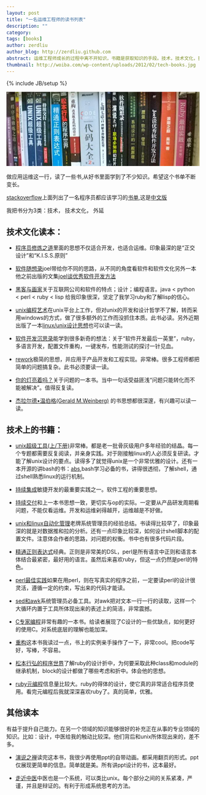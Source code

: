 ```yaml
---
layout: post
title: "一名运维工程师的读书列表"
description: ""
category: 
tags: [books]
author: zerdliu
author_blog: http://zerdliu.github.com
abstract: 运维工程师成长的过程中离不开知识，书籍是获取知识的手段。技术，技术文化，提升思维深度一样都不能少。
thumbnail: http://woiba.com/wp-content/uploads/2012/02/tech-books.jpg
---
```

{% include JB/setup %}

![bookself](/assets/themes/twitter/bootstrap/img/bookself.jpg)

做应用运维这一行，读了一些书,从好书里面学到了不少知识。希望这个书单不断变长。

[stackoverflow](http://www.stackoverflow.com)上面列出了一名程序员都应该学习的[书单](http://stackoverflow.com/questions/1711/what-is-the-single-most-influential-book-every-programmer-should-read?tab=votes#tab-top),这是[中文版](http://book.douban.com/doulist/1244005/)

我把书分为3类：技术， 技术文化， 外延

## 技术文化读本：

* [程序员修炼之道](http://book.douban.com/subject/1152111/)里面的思想不仅适合开发，也适合运维。印象最深的是“正交设计”和“K.I.S.S.原则”

* [软件随想录](http://book.douban.com/subject/4163938/)joel带给你不同的思路，从不同的角度看软件和软件文化另外一本他之前出版的文集[joel谈优秀软件开发方法](http://book.douban.com/subject/2193777/)

* [黑客与画家](http://book.douban.com/subject/6021440/)关于互联网公司和软件的特点；设计；编程语言。java < python < perl < ruby < lisp 给我印象很深，坚定了我学习ruby和了解lisp的信心。

* [unix编程艺术](http://book.douban.com/subject/1467587/)在unix平台上工作，但对unix的开发和设计哲学不了解，转而采用windows的方式，做了很多额外的工作而没抓住本质。此书必读。另外近期出版了一本[linux/unix设计思想](http://www.amazon.cn/gp/product/B007PYVKLC/ref=oh_details_o01_s00_i00)也可以读一读。

* [软件开发沉思录](http://book.douban.com/subject/4031959/)能学到很多新奇的想法：关于“软件开发最后一英里”，ruby，多语言开发，配置文件重构，一键发布，性能测试的探讨一针见血。

* [rework](http://www.amazon.cn/gp/product/B0048EKQS0/ref=oh_details_o03_s00_i00)极简的思想，并应用于产品开发和工程实现。非常棒。很多工程师都把简单的问题搞复杂。此书必须要读一读。

* [你的灯亮着吗？](http://book.douban.com/subject/1135754/)关于问题的一本书。当中一句话受益匪浅“问题只能转化而不能被解决”。值得反复读。

* [杰拉尔德•温伯格(Gerald M.Weinberg)](http://book.douban.com/subject_search?search_text=%E6%B8%A9%E4%BC%AF%E6%A0%BC&cat=1003) 的书思想都很深邃，有兴趣可以读一读。

## 技术上的书籍：

* [unix超级工具(上/下册)](http://book.douban.com/subject/1333125/)非常棒。都是老一批骨灰级用户多年经验的结晶。每一个专题都需要反复阅读，并亲身实践。对于刚接触linux的人必须反复研读。才能了解unix设计的要点。读得多了就觉得unix是一个非常优雅的设计。还有一本开源的讲bash的书：[abs](http://tldp.org/LDP/abs/html/),bash学习必备的书，讲得很透彻，了解shell，通过shell熟悉linux的运行机制。

* [持续集成](http://book.douban.com/subject/2580604/)敏捷开发的最重要实践之一。软件工程的重要思想。

* [持续交付](http://book.douban.com/subject/6862062/)和上一本书思想一致，更切实与op的实际。一定要从产品研发周期看问题，不能仅看运维。开发和运维剁得越开，运维越是不好做。

* [unix和linux自动化管理](http://book.douban.com/subject/1238125/)老牌系统管理员的经验总结。书读得比较早了，印象最深的就是对数据推和拉的分析。还有一点印象比较深，如何设计shell脚本的配置文件。注意体会作者的思路，对问题的权衡。书中也有很多代码片段。

* [精通正则表达式](http://book.douban.com/subject/2154713/)经典。正则是非常美的DSL，perl是所有语言中正则和语言本体结合最紧密，最好用的语言。虽然后来喜欢ruby，但这一点仍然是perl的特色。

* [perl最佳实践](http://book.douban.com/subject/3063982/)如果在用perl，则在写真实的程序之前，一定要读perl的设计很灵活，遵循一定的约束，写出来的代码才能读。

* [sed和awk](http://book.douban.com/subject/1236944/)系统管理员必备工具。对awk把对文本一行一行的读取，这样一个大循环内置于工具所体现出来的表述上的简洁，非常震撼。

* [C专家编程](http://book.douban.com/subject/1232029/)非常有趣的一本书。给读者展现了C设计的一些优缺点，如何更好的使用C。对系统底层的理解也能加深。

* [重构](http://product.china-pub.com/196374)这本书我读过一点，书上的实例亲手操作了一下，非常cool。把code写好，写棒，不容易。

* [松本行弘的程序世界](http://www.amazon.cn/mn/detailApp?uid=479-6704744-9217618&ref=YS_TR_6&asin=B005KGBTQ8)了解ruby的设计折中，为何要采取此种class和module的继承机制，block的设计都做了哪些考虑和折中。体会他的思想。

* [ruby元编程](http://www.amazon.cn/Ruby%E5%85%83%E7%BC%96%E7%A8%8B-Paolo-Perrotta/dp/B0073APSCK/ref=pd_sim_b_2)信息量比较大。ruby的得体的设计，使它真的非常适合程序员使用。看完元编程后我就深深喜欢ruby了。真的简单，优雅。

## 其他读本
有益于提升自己能力。在另一个领域的知识能够很好的补充正在从事的专业领域的知识。比如：设计，中医给我的触动比较深。他们背后和unix所体现出来的，差不多。

* [演说之禅](http://book.douban.com/subject/3313363/)读完这本书，我很少再使用ppt的自带动画。都采用翻页的形式。ppt仅展现更简单的信息。简单就是美。所有讲ppt设计的书，这本最好。

 
* [走近中医](http://product.china-pub.com/676957)中医也是一个系统，可以类比unix。每个部分之间的关系紧凑，严谨，并且是辩证的。有利于形成系统思考的方法。
